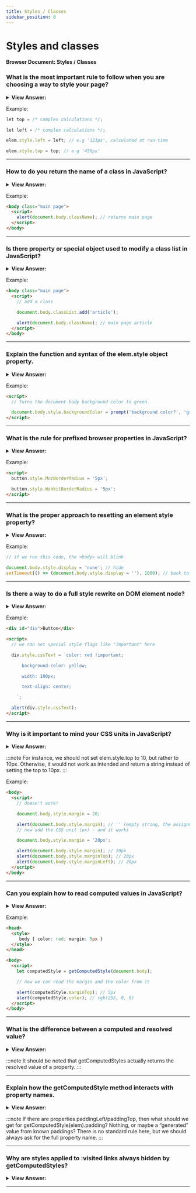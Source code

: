 ```yaml
---
title: Styles / Classes
sidebar_position: 8
---
```


# Styles and classes

**Browser Document: Styles / Classes**

<head>
  <title>Styles and Classes - JavaScript Interview Questions & Answers</title>
  <meta charSet="utf-8" />
</head>

### What is the most important rule to follow when you are choosing a way to style your page?

<details>
  <summary><strong>View Answer:</strong></summary>
  <div>
  <div><strong>Interview Response:</strong> We should always prefer CSS classes verses the style property methods. The latter should only be used if classes “can’t handle it”. For example, style is acceptable if we calculate coordinates of an element dynamically and want to set them from JavaScript.</div><br />
  <div><strong>Technical Response:</strong> We should always prefer CSS classes verses the style property methods. The latter should only be used if classes “can’t handle it”. For example, style is acceptable if we calculate coordinates of an element dynamically and want to set them from JavaScript. For other cases, like making the text red, adding a background icon – describe that in CSS and then add the class (JavaScript can do that). That is more flexible and easier to support.
  </div>
  </div>
</details>

Example:

```js
let top = /* complex calculations */;

let left = /* complex calculations */;

elem.style.left = left; // e.g '123px', calculated at run-time

elem.style.top = top; // e.g '456px'
```

---

### How to do you return the name of a class in JavaScript?

<details>
  <summary><strong>View Answer:</strong></summary>
  <div>
  <div><strong>Interview Response:</strong> The process of exposing or returning the name of a class can be achieved by using the className property.
    </div>
  </div>
</details>

Example:

```html
<body class="main page">
  <script>
    alert(document.body.className); // returns main page
  </script>
</body>
```

---

### Is there property or special object used to modify a class list in JavaScript?

<details>
  <summary><strong>View Answer:</strong></summary>
  <div>
  <div><strong>Interview Response:</strong> Yes, the elem.classList is a special object with methods to add/remove/toggle a single class. So, we can operate both on the full class string using className or on individual classes using classList.
    </div>
  </div>
</details>

Example:

```html
<body class="main page">
  <script>
    // add a class

    document.body.classList.add('article');

    alert(document.body.className); // main page article
  </script>
</body>
```

---

### Explain the function and syntax of the elem.style object property.

<details>
  <summary><strong>View Answer:</strong></summary>
  <div>
  <div><strong>Interview Response:</strong> The property elem.style is an object that corresponds to what’s written in the "style" attribute. Setting elem.style.width="100px" works the same as if we had in the attribute style a string width:100px.
    </div>
  </div>
</details>

Example:

```html
<script>
  // Turns the document body background color to green

  document.body.style.backgroundColor = prompt('background color?', 'green');
</script>
```

---

### What is the rule for prefixed browser properties in JavaScript?

<details>
  <summary><strong>View Answer:</strong></summary>
  <div>
  <div><strong>Interview Response:</strong> Browser-prefixed properties like -moz-border-radius, -webkit-border-radius also follow the same rule, a dash means upper case. For instance, the Mozilla border radius property it would look like this: MozBorderRadius.
    </div>
  </div>
</details>

Example:

```html
<script>
  button.style.MozBorderRadius = '5px';

  button.style.WebkitBorderRadius = '5px';
</script>
```

---

### What is the proper approach to resetting an element style property?

<details>
  <summary><strong>View Answer:</strong></summary>
  <div>
  <div><strong>Interview Response:</strong> We should use elem.style.display and set the value to an empty string.</div><br />
  <div><strong>Technical Response:</strong> There are two approaches to resetting a style property. The novice approach involves the use of the “delete elem.style.display”, but this approach is not recommended. We should use elem.style.display and set the value to an empty string. If we set style.display to an empty string, then the browser applies CSS classes and its built-in styles normally, as if there were no such style.display property at all.
  </div>
  </div>
</details>

Example:

```js
// if we run this code, the <body> will blink

document.body.style.display = 'none'; // hide
setTimeout(() => (document.body.style.display = ''), 1000); // back to normal
```

---

### Is there a way to do a full style rewrite on DOM element node?

<details>
  <summary><strong>View Answer:</strong></summary>
  <div>
  <div><strong>Interview Response:</strong> To set the full style as a string, there’s a special property style.cssText to do a full rewrite. This property is rarely used, because such assignment removes all existing styles: it does not add but replaces them. The same can be accomplished by setting an attribute: div.setAttribute('style', 'color: red...').</div><br />
  <div><strong>Technical Response:</strong> Normally, we use <em>style.</em> to assign individual style properties. We can’t set the full style like div.style="color: red; width: 100px", because div.style is an object, and it’s read-only. To set the full style as a string, there’s a special property style.cssText to do a full rewrite. This property is rarely used, because such assignment removes all existing styles: it does not add but replaces them. May occasionally delete something needed. But we can safely use it for new elements when we know we will not delete an existing style. The same can be accomplished by setting an attribute: div.setAttribute('style', 'color: red...').
  </div>
  </div>
</details>

Example:

```html
<div id="div">Button</div>

<script>
  // we can set special style flags like "important" here

  div.style.cssText = `color: red !important;

      background-color: yellow;

      width: 100px;

      text-align: center;

    `;

  alert(div.style.cssText);
</script>
```

---

### Why is it important to mind your CSS units in JavaScript?

<details>
  <summary><strong>View Answer:</strong></summary>
  <div>
  <div><strong>Interview Response:</strong> It is important to set our CSS style sizes including units to ensure proper parsing or outcomes that we present to the end-user.
    </div>
  </div>
</details>

:::note
For instance, we should not set elem.style.top to 10, but rather to 10px. Otherwise, it would not work as intended and return a string instead of setting the top to 10px.
:::

Example:

```html
<body>
  <script>
    // doesn't work!

    document.body.style.margin = 20;

    alert(document.body.style.margin); // '' (empty string, the assignment is ignored)
    // now add the CSS unit (px) - and it works

    document.body.style.margin = '20px';

    alert(document.body.style.margin); // 20px
    alert(document.body.style.marginTop); // 20px
    alert(document.body.style.marginLeft); // 20px
  </script>
</body>
```

---

### Can you explain how to read computed values in JavaScript?

<details>
  <summary><strong>View Answer:</strong></summary>
  <div>
  <div><strong>Interview Response:</strong> Since, the style property operates only on the value of the "style" attribute, without any CSS cascade. We can’t read anything that comes from CSS classes using elem.style. We would have to find a built-in method to handle that procedure. The getComputedStyle() method gets all the actual (computed) CSS property and values of the specified element. The returned style is a live CSSStyleDeclaration object, which updates automatically when the element's styles are changed. Style sources can include: internal style sheets, external style sheets, inherited styles and browser default styles. The getComputedStyle method has two parameters including the element and the pseudo element. The pseudo element is a string specifying the pseudo-element to match. Omitted (or null) for real elements.
    </div>
  </div>
</details>

Example:

```html
<head>
  <style>
     body { color: red; margin: 5px } 
  </style>
</head>

<body>
  <script>
    let computedStyle = getComputedStyle(document.body);

    // now we can read the margin and the color from it

    alert(computedStyle.marginTop); // 5px
    alert(computedStyle.color); // rgb(255, 0, 0)
  </script>
</body>
```

---

### What is the difference between a computed and resolved value?

<details>
  <summary><strong>View Answer:</strong></summary>
  <div>
  <div><strong>Interview Response:</strong> A computed style value is the value after all CSS rules and CSS inheritance is applied, as the result of the CSS cascade. A resolved style value is the one finally applied to the element.</div><br />
  <div><strong>Technical Response:</strong> A computed style value is the value after all CSS rules and CSS inheritance is applied, as the result of the CSS cascade. It can look like height:1em or font-size:125%. A resolved style value is the one finally applied to the element. Values like 1em or 125% are relative. The browser takes the computed value and makes all units fixed and absolute, for instance: height:20px or font-size:16px. For geometry properties resolved values may have a floating point, like width:50.5px. A long time ago getComputedStyle was created to get computed values, but it turned out that resolved values are much more convenient, and the standard changed. So, it should be noted that getComputedStyles actually returns the resolved value of a property.
  </div>
  </div>
</details>

:::note
It should be noted that getComputedStyles actually returns the resolved value of a property.
:::

---

### Explain how the getComputedStyle method interacts with property names.

<details>
  <summary><strong>View Answer:</strong></summary>
  <div>
  <div><strong>Interview Response:</strong> We should always ask for the exact (full property name) property that we want, like paddingLeft or marginTop or borderTopWidth. Otherwise the correct result is not guaranteed.
    </div>
  </div>
</details>

:::note
If there are properties paddingLeft/paddingTop, then what should we get for getComputedStyle(elem).padding? Nothing, or maybe a “generated” value from known paddings? There is no standard rule here, but we should always ask for the full property name.
:::

---

### Why are styles applied to :visited links always hidden by getComputedStyles?

<details>
  <summary><strong>View Answer:</strong></summary>
  <div>
  <div><strong>Interview Response:</strong> Visited links may be colored using :visited CSS pseudo class. But getComputedStyle does not give access to that color, because otherwise an arbitrary page could find out whether the user visited a link by creating it on the page and checking the styles. JavaScript may not see the styles applied by :visited. And also, there’s a limitation in CSS that forbids applying geometry-changing styles in :visited. That is to guarantee that there is no side way for an evil page to test if a link was visited and hence to break the privacy.
    </div>
  </div>
</details>

---
